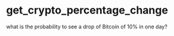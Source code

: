 # get_crypto_percentage_change
what is the probability to see a drop of Bitcoin of 10% in one day? 
